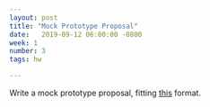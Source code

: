 ```yaml
---
layout: post
title: "Mock Prototype Proposal"
date:   2019-09-12 06:00:00 -0800
week: 1
number: 3
tags: hw

---
```


Write a mock prototype proposal, fitting [this]({{site.url}}2019/05/16/proposals.html) format.

